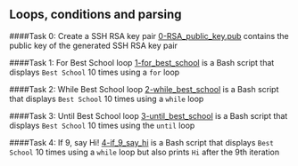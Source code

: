 ## Loops, conditions and parsing

####Task 0: Create a SSH RSA key pair
[0-RSA_public_key.pub](0-RSA_public_key.pub) contains the public key of the generated SSH RSA key pair

####Task 1: For Best School loop
[1-for_best_school](1-for_best_school) is a Bash script that displays `Best School` 10 times using a `for` loop

####Task 2: While Best School loop
[2-while_best_school](2-while_best_school) is a Bash script that displays `Best School` 10 times using a `while` loop

####Task 3: Until Best School loop
[3-until_best_school](3-until_best_school) is a Bash script that displays `Best School` 10 times using the `until` loop

####Task 4: If 9, say Hi!
[4-if_9_say_hi](4-if_9_say_hi) is a Bash script that displays `Best School` 10 times using a `while` loop but also prints `Hi` after the 9th iteration

